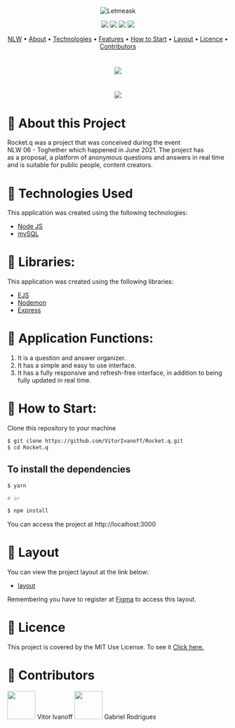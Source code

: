 
<p align="center">
  <img alt="Letmeask" src="https://raw.githubusercontent.com/ogabrielrodrigues/.github/main/NLW/Rocketq/Logo.svg">
</p>

<div align="center">
  <img src="https://img.shields.io/github/stars/VitorIvanoff/Rocket.q"/>
  <img src="https://img.shields.io/github/issues/VitorIvanoff/Rocket.q"/>
  <img src="https://img.shields.io/github/forks/VitorIvanoff/Rocket.q"/>
  <img src="https://img.shields.io/github/license/VitorIvanoff/Rocket.q"/>
</div>

<p align="center">
 <a href="#event">NLW</a> •
 <a href="#about">About</a> • 
 <a href="#technologies">Technologies</a> • 
 <a href="#features">Features</a> • 
 <a href="#start">How to Start</a> • 
 <a href="#layout">Layout</a> •
 <a href="#licence">Licence</a> •
 <a href="#contributors">Contributors</a>
</p>

<h1 align="center" id="event">
    <img src="https://raw.githubusercontent.com/ogabrielrodrigues/.github/3f9256777db5bd1ecf8ef10490c3cabd5dae53a2/NLW/Rocketq/Illustration.svg" />
</h1>

<h1 align="center" id="event">
    <img src="https://raw.githubusercontent.com/ogabrielrodrigues/.github/main/NLW/1%20-%20NLW%20%2305%20-%201920x1080.png" />
</h1>

<h1 id="about">📙 About this Project</h1>
<p>Rocket.q was a project that was conceived during the event <br>
NLW 06 - Toghether which happened in June 2021. The project has <br>
as a proposal, a platform of anonymous questions and answers in real time <br>
and is suitable for public people, content creators.<p>

<h1 id="technologies">🧪 Technologies Used</h1>

This application was created using the following technologies:

- [Node JS](https://nodejs.org)
- [mySQL](https://www.mysql.com/)

<h1>📖 Libraries:</h1>

This application was created using the following libraries:

- [EJS](https://ejs.co/)
- [Nodemon](https://www.npmjs.com/package/nodemon)
- [Express](https://expressjs.com/pt-br/)

<h1 id="features">🔧 Application Functions:</h1>

1. It is a question and answer organizer.
2. It has a simple and easy to use interface.
3. It has a fully responsive and refresh-free interface, in addition to being fully updated in real time.

<h1 id="start">🚀 How to Start:</h1>

Clone this repository to your machine

```bash
$ git clone https://github.com/VitorIvanoff/Rocket.q.git
$ cd Rocket.q
```

## To install the dependencies

```bash
$ yarn

# or

$ npm install
```

You can access the project at http://localhost:3000

<h1 id="layout">🔖 Layout</h1>

You can view the project layout at the link below:

- [layout](https://www.figma.com/file/vp3iFfd1ohCbHyDX9jCiQi/Roquet.q)

Remembering you have to register at [Figma](http://figma.com/) to access this layout.

<h1 id="licence">📝 Licence</h1>

This project is covered by the MIT Use License. To see it <a href="https://github.com/VitorIvanoff/Rocket.q/blob/main/LICENSE" target="blank">Click here.</a>

<h1 id="contributors">👷 Contributors</h1>
<img src="https://github.com/VitorIvanoff.png" width="64px"/> Vitor Ivanoff
<img src="https://github.com/ogabrielrodrigues.png" width="64px"/> Gabriel Rodrigues

